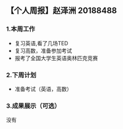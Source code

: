 ## 【个人周报】赵泽洲 20188488
### 1.本周工作
* 复习英语,看了几场TED
* 复习高数，准备参加考试
* 报考了全国大学生英语奥林匹克竞赛
### 2.下周计划
* 准备考试（英语，高数）
### 3.成果展示（可选）
没有
